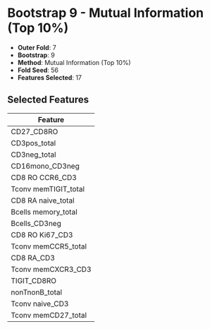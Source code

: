 # Bootstrap 9 - Mutual Information (Top 10%)

- **Outer Fold**: 7
- **Bootstrap**: 9
- **Method**: Mutual Information (Top 10%)
- **Fold Seed**: 56
- **Features Selected**: 17

## Selected Features

| Feature |
|---------|
| CD27_CD8RO |
| CD3pos_total |
| CD3neg_total |
| CD16mono_CD3neg |
| CD8 RO CCR6_CD3 |
| Tconv memTIGIT_total |
| CD8 RA naive_total |
| Bcells memory_total |
| Bcells_CD3neg |
| CD8  RO Ki67_CD3 |
| Tconv memCCR5_total |
| CD8 RA_CD3 |
| Tconv memCXCR3_CD3 |
| TIGIT_CD8RO |
| nonTnonB_total |
| Tconv naive_CD3 |
| Tconv memCD27_total |
